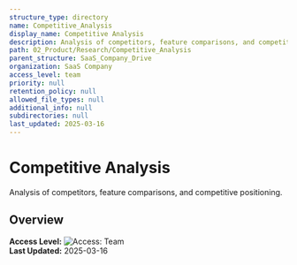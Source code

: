 ```yaml
---
structure_type: directory
name: Competitive_Analysis
display_name: Competitive Analysis
description: Analysis of competitors, feature comparisons, and competitive positioning.
path: 02_Product/Research/Competitive_Analysis
parent_structure: SaaS_Company_Drive
organization: SaaS Company
access_level: team
priority: null
retention_policy: null
allowed_file_types: null
additional_info: null
subdirectories: null
last_updated: 2025-03-16
---
```


# Competitive Analysis

Analysis of competitors, feature comparisons, and competitive positioning.

## Overview

**Access Level:** ![Access: Team](https://img.shields.io/badge/Access-Team-blue)  
**Last Updated:** 2025-03-16  
